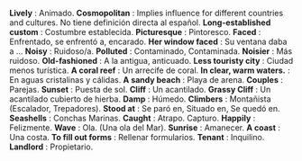 **Lively** : Animado.
**Cosmopolitan** : Implies influence for different countries and cultures. No tiene definición directa al español.
**Long-established custom** : Costumbre establecida.
**Picturesque** : Pintoresco.
**Faced** : Enfrentado, se enfrentó a, encarado.
**Her window faced** : Su ventana daba a ...
**Noisy** : Ruidoso/a.
**Polluted** : Contaminado, Contaminada.
**Noisier** : Más ruidoso.
**Old-fashioned** : A la antigua, anticuado.
**Less touristy city** : Ciudad menos turística.
**A coral reef** : Un arrecife de coral.
**In clear, warm waters.** : En aguas cristalinas y cálidas.
**A sandy beach** : Playa de arena.
**Couples** : Parejas.
**Sunset** : Puesta de sol.
**Cliff** : Un acantilado.
**Grassy Cliff** : Un acantilado cubierto de hierba.
**Damp** : Húmedo.
**Climbers** : Montañista (Escalador, Trepadores).
**Stood at**   : Se paró en, Situado en, Se quedó en.
**Seashells** : Conchas Marinas.
**Caught** : Atrapo. Capturo.
**Happily** : Felizmente.
**Wave** : Ola. (Una ola del Mar).
**Sunrise** : Amanecer.
**A coast** : Una costa.
**To fill out forms** : Rellenar formularios.
**Tenant** : Inquilino.
**Landlord** : Propietario.
